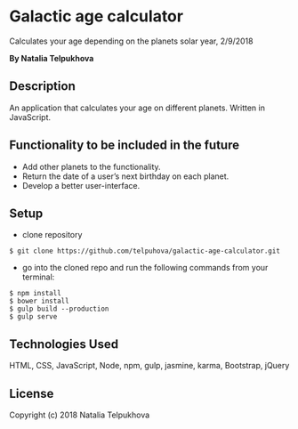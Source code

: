 # Galactic age calculator

Calculates your age depending on the planets solar year, 2/9/2018

**By Natalia Telpukhova**

## Description

An application that calculates your age on different planets. Written in JavaScript.

## Functionality to be included in the future
* Add other planets to the functionality.
* Return the date of a user’s next birthday on each planet.
* Develop a better user-interface.

## Setup

* clone repository
```
$ git clone https://github.com/telpuhova/galactic-age-calculator.git
```
* go into the cloned repo and run the following commands from your terminal:
```
$ npm install
$ bower install
$ gulp build --production
$ gulp serve
```

## Technologies Used

HTML, CSS, JavaScript, Node, npm, gulp, jasmine, karma, Bootstrap, jQuery

## License

Copyright (c) 2018 Natalia Telpukhova
